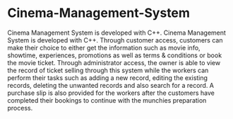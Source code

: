 # Cinema-Management-System
Cinema Management System is developed with C++. Cinema Management System is developed with C++. Through customer access, customers can make their choice to either get the information such as movie info, showtime, experiences, promotions as well as terms & conditions or book the movie ticket. Through administrator access, the owner is able to view the record of ticket selling through this system while the workers can perform their tasks such as adding a new record, editing the existing records, deleting the unwanted records and also search for a record. A purchase slip is also provided for the workers after the customers have completed their bookings to continue with the munchies preparation process.
